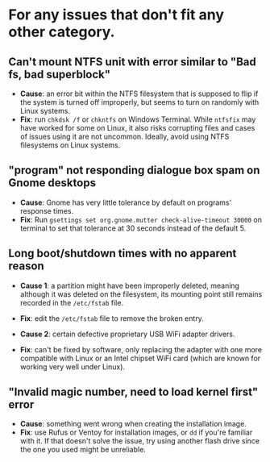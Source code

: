 # For any issues that don't fit any other category.
## Can't mount NTFS unit with error similar to "Bad fs, bad superblock"
- **Cause**: an error bit within the NTFS filesystem that is supposed to flip if the system is turned off improperly, but seems to turn on randomly with Linux systems.
- **Fix**: run `chkdsk /f` or `chkntfs` on Windows Terminal. While `ntfsfix` may have worked for some on Linux, it also risks corrupting files and cases of issues using it are not uncommon.
Ideally, avoid using NTFS filesystems on Linux systems.

## "program" not responding dialogue box spam on Gnome desktops
- **Cause**: Gnome has very little tolerance by default on programs' response times.
- **Fix**: Run `gsettings set org.gnome.mutter check-alive-timeout 30000` on terminal to set that tolerance at 30 seconds instead of the default 5.

## Long boot/shutdown times with no apparent reason
- **Cause 1**: a partition might have been improperly deleted, meaning although it was deleted on the filesystem, its mounting point still remains recorded in the `/etc/fstab` file.
- **Fix**: edit the `/etc/fstab` file to remove the broken entry.

- **Cause 2**: certain defective proprietary USB WiFi adapter drivers. 
- **Fix**: can't be fixed by software, only replacing the adapter with one more compatible with Linux or an Intel chipset WiFi card (which are known for working very well under Linux).

## "Invalid magic number, need to load kernel first" error
- **Cause**: something went wrong when creating the installation image.
- **Fix**: use Rufus or Ventoy for installation images, or `dd` if you're familiar with it. If that doesn't solve the issue, try using another flash drive since the one you used might be unreliable. 
